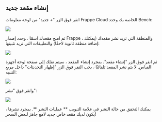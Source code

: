 ## إنشاء مقعد جديد

انقر فوق الزر "+ جديد" من لوحة معلومات Frappe Cloud الخاصة بك وحدد Bench:

![](https://frappecloud.com/files/Screenshot٪202022-03-07٪20at٪206.45.07٪20PM.png)

ثم امنح مقعدك اسمًا ، وحدد إصدار Frappe ، والمنطقة التي تريد نشر مقعدك (يمكنك إضافة منطقة ثانوية لاحقًا) والتطبيقات التي تريد تثبيتها:

![](https://frappecloud.com/files/Screenshot٪202022-03-07٪20at٪207.04.15٪20PM.png)

ثم انقر فوق الزر "إنشاء مقعد". بمجرد إنشاء المقعد ، سيتم نقلك إلى صفحة لوحة أجهزة القياس. لا يتم نشر المقعد تلقائيًا ، يجب النقر فوق الزر "إظهار التحديثات" داخل مربع التنبيه:

![](https://frappecloud.com/files/Screenshot٪202022-03-07٪20at٪207.07.48٪20PM.png)

وانقر فوق "نشر":

![](https://frappecloud.com/files/Screenshot٪202022-03-07٪20at٪207.12.47٪20PM.png)

يمكنك التحقق من حالة النشر في علامة التبويب ** عمليات النشر **. بمجرد نشرها ، يكون لديك مقعد خاص جديد لامع جاهز لبعض السحر!